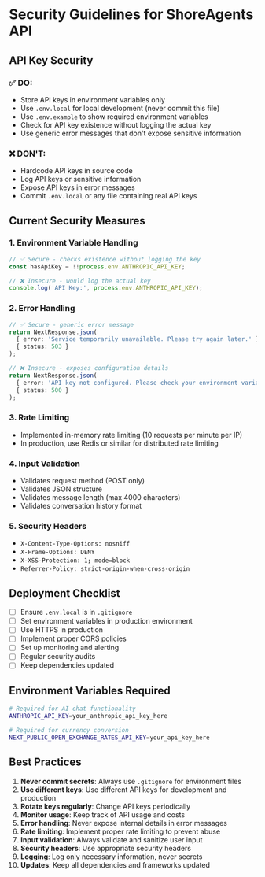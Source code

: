 # Security Guidelines for ShoreAgents API

## API Key Security

### ✅ DO:
- Store API keys in environment variables only
- Use `.env.local` for local development (never commit this file)
- Use `.env.example` to show required environment variables
- Check for API key existence without logging the actual key
- Use generic error messages that don't expose sensitive information

### ❌ DON'T:
- Hardcode API keys in source code
- Log API keys or sensitive information
- Expose API keys in error messages
- Commit `.env.local` or any file containing real API keys

## Current Security Measures

### 1. Environment Variable Handling
```typescript
// ✅ Secure - checks existence without logging the key
const hasApiKey = !!process.env.ANTHROPIC_API_KEY;

// ❌ Insecure - would log the actual key
console.log('API Key:', process.env.ANTHROPIC_API_KEY);
```

### 2. Error Handling
```typescript
// ✅ Secure - generic error message
return NextResponse.json(
  { error: 'Service temporarily unavailable. Please try again later.' },
  { status: 503 }
);

// ❌ Insecure - exposes configuration details
return NextResponse.json(
  { error: 'API key not configured. Please check your environment variables.' },
  { status: 500 }
);
```

### 3. Rate Limiting
- Implemented in-memory rate limiting (10 requests per minute per IP)
- In production, use Redis or similar for distributed rate limiting

### 4. Input Validation
- Validates request method (POST only)
- Validates JSON structure
- Validates message length (max 4000 characters)
- Validates conversation history format

### 5. Security Headers
- `X-Content-Type-Options: nosniff`
- `X-Frame-Options: DENY`
- `X-XSS-Protection: 1; mode=block`
- `Referrer-Policy: strict-origin-when-cross-origin`

## Deployment Checklist

- [ ] Ensure `.env.local` is in `.gitignore`
- [ ] Set environment variables in production environment
- [ ] Use HTTPS in production
- [ ] Implement proper CORS policies
- [ ] Set up monitoring and alerting
- [ ] Regular security audits
- [ ] Keep dependencies updated

## Environment Variables Required

```bash
# Required for AI chat functionality
ANTHROPIC_API_KEY=your_anthropic_api_key_here

# Required for currency conversion
NEXT_PUBLIC_OPEN_EXCHANGE_RATES_API_KEY=your_api_key_here
```

## Best Practices

1. **Never commit secrets**: Always use `.gitignore` for environment files
2. **Use different keys**: Use different API keys for development and production
3. **Rotate keys regularly**: Change API keys periodically
4. **Monitor usage**: Keep track of API usage and costs
5. **Error handling**: Never expose internal details in error messages
6. **Rate limiting**: Implement proper rate limiting to prevent abuse
7. **Input validation**: Always validate and sanitize user input
8. **Security headers**: Use appropriate security headers
9. **Logging**: Log only necessary information, never secrets
10. **Updates**: Keep all dependencies and frameworks updated
